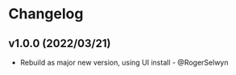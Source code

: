 # Changelog

## v1.0.0 (2022/03/21)
- Rebuild as major new version, using UI install - @RogerSelwyn
